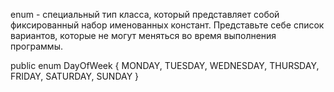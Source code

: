enum - специальный тип класса, который представляет собой фиксированный набор именованных констант. Представьте себе список вариантов, которые не могут меняться во время выполнения программы.

public enum DayOfWeek {
	MONDAY,
	TUESDAY,
	WEDNESDAY,
	THURSDAY,
	FRIDAY,
	SATURDAY,
	SUNDAY
}